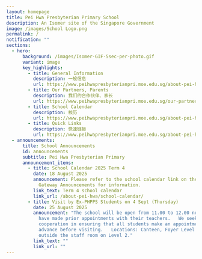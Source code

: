 ```yaml
---
layout: homepage
title: Pei Hwa Presbyterian Primary School
description: An Isomer site of the Singapore Government
image: /images/School Logo.png
permalink: /
notification: ""
sections:
  - hero:
      background: /images/Isomer-GIF-5sec-per-photo.gif
      variant: image
      key_highlights:
        - title: General Information
          description: 一般信息
          url: https://www.peihwapresbyterianpri.moe.edu.sg/about-pei-hwa/general-information/
        - title: Our Partners, Parents
          description: 我们的合作伙伴、家长
          url: https://www.peihwapresbyterianpri.moe.edu.sg/our-partners-1/parents/
        - title: School Calendar
          description: 校历
          url: https://www.peihwapresbyterianpri.moe.edu.sg/about-pei-hwa/school-calendar/
        - title: Quick Links
          description: 快速链接
          url: https://www.peihwapresbyterianpri.moe.edu.sg/about-pei-hwa/quick-links/
  - announcements:
      title: School Announcements
      id: announcements
      subtitle: Pei Hwa Presbyterian Primary
      announcement_items:
        - title: School Calendar 2025 Term 4
          date: 18 August 2025
          announcement: Please refer to the school calendar link on the website or Parent
            Gateway Announcements for information.
          link_text: Term 4 school calendar
          link_url: /about-pei-hwa/school-calendar/
        - title: Visit by Ex-PHPPS Students on 4 Sept (Thursday)
          date: 25 August 2025
          announcement: "The school will be open from 11.00 to 12.00 noon for students who
            have made prior appointments with their teachers.   We seek your
            cooperation in ensuring that all students make an appointment in
            advance before visiting.   Locations: Canteen, Foyer Level 1, or
            outside the staff room on Level 2."
          link_text: ""
          link_url: ""
---
```

